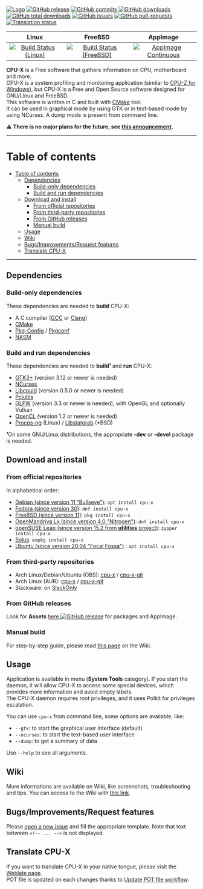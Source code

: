 
[![Logo](https://github.com/X0rg/CPU-X/blob/master/data/icons/CPU-X_22x22.png?raw=true)](https://x0rg.github.io/CPU-X/)
[![GitHub release](https://img.shields.io/github/release/X0rg/CPU-X.svg)](https://github.com/X0rg/CPU-X/tags)
[![GitHub commits](https://img.shields.io/github/commits-since/X0rg/CPU-X/latest.svg)](https://github.com/X0rg/CPU-X/commits/master)
[![GitHub downloads](https://img.shields.io/github/downloads/X0rg/CPU-X/latest/total.svg)](https://github.com/X0rg/CPU-X/releases/latest)
[![GitHub total downloads](https://img.shields.io/github/downloads/X0rg/CPU-X/total.svg)](https://github.com/X0rg/CPU-X/releases)
[![GitHub issues](https://img.shields.io/github/issues/X0rg/CPU-X.svg)](https://github.com/X0rg/CPU-X/issues)
[![GitHub pull-requests](https://img.shields.io/github/issues-pr/X0rg/CPU-X.svg)](https://GitHub.com/X0rg/CPU-X/pull)
[![Translation status](https://hosted.weblate.org/widgets/cpu-x/-/svg-badge.svg)](https://hosted.weblate.org/engage/cpu-x/?utm_source=widget)

| Linux | FreeBSD | AppImage |
| :---: | :---: | :---: |
| [![Build Status (Linux)](https://github.com/X0rg/CPU-X/workflows/Linux%20build/badge.svg?branch=master)](https://github.com/X0rg/CPU-X/actions?query=workflow%3A%22Linux+build%22) | [![Build Status (FreeBSD)](https://api.cirrus-ci.com/github/X0rg/CPU-X.svg)](https://cirrus-ci.com/github/X0rg/CPU-X) | [![AppImage Continuous](https://github.com/X0rg/CPU-X/workflows/AppImage%20Continuous/badge.svg?branch=master)](https://github.com/X0rg/CPU-X/actions?query=workflow%3A%22AppImage+Continuous%22) |

**CPU-X** is a Free software that gathers information on CPU, motherboard and more.  
CPU-X is a system profiling and monitoring application (similar to [CPU-Z for Windows](https://www.cpuid.com/softwares/cpu-z.html)), but CPU-X is a Free and Open Source software designed for GNU/Linux and FreeBSD.  
This software is written in C and built with [CMake](https://www.cmake.org/) tool.  
It can be used in graphical mode by using GTK or in text-based mode by using NCurses. A dump mode is present from command line.  

**:warning: There is no major plans for the future, see [this announcement](https://github.com/X0rg/CPU-X/wiki/future-of-project).**

***

# Table of contents
- [Table of contents](#table-of-contents)
  - [Dependencies](#dependencies)
    - [Build-only dependencies](#build-only-dependencies)
    - [Build and run dependencies](#build-and-run-dependencies)
  - [Download and install](#download-and-install)
    - [From official repositories](#from-official-repositories)
    - [From third-party repositories](#from-third-party-repositories)
    - [From GitHub releases](#from-github-releases)
    - [Manual build](#manual-build)
  - [Usage](#usage)
  - [Wiki](#wiki)
  - [Bugs/Improvements/Request features](#bugsimprovementsrequest-features)
  - [Translate CPU-X](#translate-cpu-x)

***

## Dependencies

### Build-only dependencies

These dependencies are needed to **build** CPU-X:
* A C compiler ([GCC](https://gcc.gnu.org/) or [Clang](https://clang.llvm.org/))
* [CMake](https://www.cmake.org/)
* [Pkg-Config](https://www.freedesktop.org/wiki/Software/pkg-config/) / [Pkgconf](https://github.com/pkgconf/pkgconf)
* [NASM](https://www.nasm.us/)

### Build and run dependencies

These dependencies are needed to **build¹** and **run** CPU-X:
* [GTK3+](https://www.gtk.org/) (version 3.12 or newer is needed)  
* [NCurses](https://www.gnu.org/software/ncurses/)  
* [Libcpuid](http://libcpuid.sourceforge.net/) (version 0.5.0 or newer is needed)  
* [Pciutils](https://mj.ucw.cz/sw/pciutils/)  
* [GLFW](https://www.glfw.org/) (version 3.3 or newer is needed), with OpenGL and optionally Vulkan  
* [OpenCL](https://www.khronos.org/opencl/) (version 1.2 or newer is needed)
* [Procps-ng](https://sourceforge.net/projects/procps-ng/) (Linux) / [Libstatgrab](https://www.i-scream.org/libstatgrab/) (*BSD)  

**¹**On some GNU/Linux distributions, the appropriate **-dev** or **-devel** package is needed.

## Download and install

### From official repositories

In alphabetical order:
- [Debian (since version 11 "Bullseye")](https://packages.debian.org/search?searchon=names&keywords=cpu-x): `apt install cpu-x`
- [Fedora (since version 30)](https://src.fedoraproject.org/rpms/cpu-x): `dnf install cpu-x`
- [FreeBSD (since version 11)](https://www.freshports.org/sysutils/cpu-x): `pkg install cpu-x`
- [OpenMandriva Lx (since version 4.0 "Nitrogen")](https://github.com/OpenMandrivaAssociation/cpu-x): `dnf install cpu-x`
- [openSUSE Leap (since version 15.2 from **utilities** project)](https://software.opensuse.org//download.html?project=utilities&package=cpu-x): `zypper install cpu-x`
- [Solus](https://packages.getsol.us/shannon/c/cpu-x/): `eopkg install cpu-x`
- [Ubuntu (since version 20.04 "Focal Fossa")](https://packages.ubuntu.com/search?suite=default&section=all&arch=any&keywords=cpu-x&searchon=names) : `apt install cpu-x`

### From third-party repositories

- Arch Linux/Debian/Ubuntu (OBS): [cpu-x](https://software.opensuse.org//download.html?project=home%3AXorg&package=cpu-x) / [cpu-x-git](https://software.opensuse.org//download.html?project=home%3AXorg&package=cpu-x-git)
- Arch Linux (AUR): [cpu-x](https://aur.archlinux.org/packages/cpu-x/) / [cpu-x-git](https://aur.archlinux.org/packages/cpu-x-git/)
- Slackware: on [SlackOnly](https://slackonly.com/)

### From GitHub releases

Look for **Assets** [here ![GitHub release](https://img.shields.io/github/release/X0rg/CPU-X.svg)](https://github.com/X0rg/CPU-X/releases/latest) for packages and AppImage.

### Manual build

For step-by-step guide, please read [this page](https://github.com/X0rg/CPU-X/wiki/manual-build) on the Wiki.

## Usage

Application is available in menu (**System Tools** category). If you start the daemon, it will allow CPU-X to access some special devices, which provides more information and avoid empty labels.  
The CPU-X daemon requires root privileges, and it uses Polkit for privileges escalation.

You can use `cpu-x` from command line, some options are available, like:
- `--gtk`: to start the graphical user interface (default)
- `--ncurses`: to start the text-based user interface
- `--dump`: to get a summary of data

Use `--help` to see all arguments.

## Wiki

More informations are available on Wiki, like screenshots, troubleshooting and tips. You can access to the Wiki with [this link](https://github.com/X0rg/CPU-X/wiki).

## Bugs/Improvements/Request features

Please [open a new issue](https://github.com/X0rg/CPU-X/issues/new/choose) and fill the appropriate template. Note that text between `<!-- ... -->` is not displayed.

## Translate CPU-X

If you want to translate CPU-X in your native tongue, please visit the [Weblate page](https://hosted.weblate.org/engage/cpu-x/?utm_source=widget).  
POT file is updated on each changes thanks to [Update POT file workflow](https://github.com/X0rg/CPU-X/actions?query=workflow%3A%22Update+POT+file%22).

